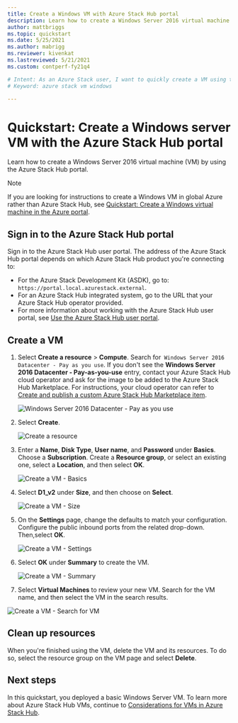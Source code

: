 ```yaml
---
title: Create a Windows VM with Azure Stack Hub portal 
description: Learn how to create a Windows Server 2016 virtual machine (VM) with the Azure Stack Hub portal.
author: mattbriggs
ms.topic: quickstart
ms.date: 5/25/2021
ms.author: mabrigg
ms.reviewer: kivenkat
ms.lastreviewed: 5/21/2021
ms.custom: contperf-fy21q4

# Intent: As an Azure Stack user, I want to quickly create a VM using the Azure Stack portal so I can begin using the VM.
# Keyword: azure stack vm windows

---
```


# Quickstart: Create a Windows server VM with the Azure Stack Hub portal

Learn how to create a Windows Server 2016 virtual machine (VM) by using the Azure Stack Hub portal.

> [!NOTE]
> If you are looking for instructions to create a Windows VM in global Azure rather than
Azure Stack Hub, see [Quickstart: Create a Windows virtual machine in the Azure portal](/azure/virtual-machines/windows/quick-create-portal).

## Sign in to the Azure Stack Hub portal

Sign in to the Azure Stack Hub user portal. The address of the Azure Stack Hub portal depends on which Azure Stack Hub product you're connecting to:

* For the Azure Stack Development Kit (ASDK), go to: `https://portal.local.azurestack.external`.
* For an Azure Stack Hub integrated system, go to the URL that your Azure Stack Hub operator provided.
* For more information about working with the Azure Stack Hub user portal, see [Use the Azure Stack Hub user portal](azure-stack-use-portal.md).

## Create a VM

1. Select **Create a resource** > **Compute**. Search for` Windows Server 2016 Datacenter - Pay as you use`.
    If you don't see the **Windows Server 2016 Datacenter - Pay-as-you-use** entry, contact your Azure Stack Hub cloud operator and ask for the image to be added to the Azure Stack Hub Marketplace. For instructions, your cloud operator can refer to [Create and publish a custom Azure Stack Hub Marketplace item](../operator/azure-stack-create-and-publish-marketplace-item.md).

    ![Windows Server 2016 Datacenter - Pay as you use](./media/azure-stack-quick-windows-portal/image1a.png)

1. Select **Create**.

    ![Create a resource](./media/azure-stack-quick-windows-portal/image2a.png)

1. Enter a **Name**, **Disk Type**, **User name**, and **Password** under **Basics**. Choose a **Subscription**. Create a **Resource group**, or select an existing one, select a **Location**, and then select **OK**.

    ![Create a VM - Basics](./media/azure-stack-quick-windows-portal/image3a.png)

1. Select **D1_v2** under **Size**,  and then choose on **Select**.

    ![Create a VM - Size](./media/azure-stack-quick-windows-portal/image4a.png)

1. On the **Settings** page, change the defaults to match your configuration. Configure the public inbound ports from the related drop-down. Then,select **OK**.

    ![Create a VM - Settings](./media/azure-stack-quick-windows-portal/image5a.png)

1. Select **OK** under **Summary** to create the VM.

    ![Create a VM - Summary](./media/azure-stack-quick-windows-portal/image6a.png)

1. Select **Virtual Machines** to review your new VM. Search for the VM name, and then select the VM in the search results.

![Create a VM - Search for VM](./media/azure-stack-quick-windows-portal/image7a.png)

## Clean up resources

When you're finished using the VM, delete the VM and its resources. To do so, select the resource group on the VM page and select **Delete**.

## Next steps

In this quickstart, you deployed a basic Windows Server VM. To learn more about Azure Stack Hub VMs, continue to [Considerations for VMs in Azure Stack Hub](azure-stack-vm-considerations.md).
